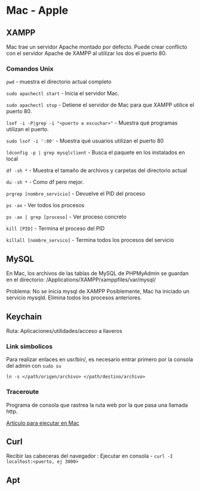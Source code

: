 # Mac - Apple

## XAMPP

Mac trae un servidor Apache montado por defecto. Puede crear conflicto con el servidor Apache de XAMPP al utilizar los dos el puerto 80.

### Comandos Unix

`pwd` - muestra el directorio actual completo

`sudo apachectl start` - Inicia el servidor Mac.

`sudo apachectl stop` - Detiene el servidor de Mac para que XAMPP utilice el puerto 80.

`lsof -i -P|grep -i "<puerto a escuchar>"` - Muestra qué programas utilizan el puerto.

`sudo lsof -i ':80'` - Muestra qué usuarios utilizan el puerto 80

`ldconfig -p | grep mysqlclient` - Busca el paquete en los instalados en local

`df -sh *` - Muestra el tamaño de archivos y carpetas del directorio actual

`du -sh *` - Como df pero mejor.

`prgrep [nombre_servicio]` - Devuelve el PID del proceso

`ps -ax` - Ver todos los procesos

`ps -ax | grep [proceso]` - Ver proceso concreto

`kill [PID]` - Termina el proceso del PID

`killall [nombre_servico]` - Termina todos los procesos del servicio

## MySQL

En Mac, los archivos de las tablas de MySQL de PHPMyAdmin se guardan en el directorio: /Applications/XAMPP/xamppfiles/var/mysql/

Problema: No se inicia mysql de XAMPP
    Posiblemente, Mac ha iniciado un servicio mysqld. Elimina todos los procesos anteriores.


## Keychain

Ruta: Aplicaciones/utilidades/acceso a llaveros

### Link simbolicos

Para realizar enlaces en usr/bin/, es necesario entrar primero por la consola del admin con `sudo su`

`ln -s </path/origen/archivo> </path/destino/archivo>`


### Traceroute

Programa de consola que rastrea la ruta web por la que pasa una llamada http.

[Artículo para ejecutar en Mac](https://support.hostgator.com/articles/how-do-i-run-a-traceroute-on-a-mac)

## Curl

Recibir las cabeceras del navegador
    : Ejecutar en consola - `curl -I localhost:<puerto, ej 3000>`

## Apt

